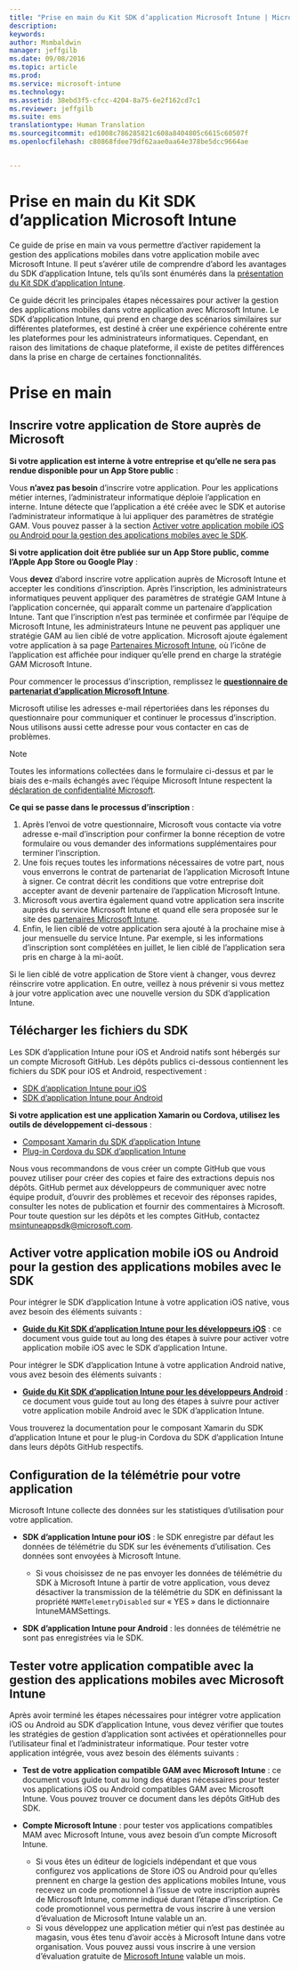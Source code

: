 ```yaml
---
title: "Prise en main du Kit SDK d’application Microsoft Intune | Microsoft Intune"
description: 
keywords: 
author: Msmbaldwin
manager: jeffgilb
ms.date: 09/08/2016
ms.topic: article
ms.prod: 
ms.service: microsoft-intune
ms.technology: 
ms.assetid: 38ebd3f5-cfcc-4204-8a75-6e2f162cd7c1
ms.reviewer: jeffgilb
ms.suite: ems
translationtype: Human Translation
ms.sourcegitcommit: ed1008c786285821c608a8404805c6615c60507f
ms.openlocfilehash: c80868fdee79df62aae0aa64e378be5dcc9664ae


---
```


# Prise en main du Kit SDK d’application Microsoft Intune

Ce guide de prise en main va vous permettre d’activer rapidement la gestion des applications mobiles dans votre application mobile avec Microsoft Intune. Il peut s’avérer utile de comprendre d’abord les avantages du SDK d’application Intune, tels qu’ils sont énumérés dans la [présentation du Kit SDK d’application Intune](intune-app-sdk.md).

Ce guide décrit les principales étapes nécessaires pour activer la gestion des applications mobiles dans votre application avec Microsoft Intune. Le SDK d’application Intune, qui prend en charge des scénarios similaires sur différentes plateformes, est destiné à créer une expérience cohérente entre les plateformes pour les administrateurs informatiques. Cependant, en raison des limitations de chaque plateforme, il existe de petites différences dans la prise en charge de certaines fonctionnalités.

# Prise en main

## Inscrire votre application de Store auprès de Microsoft

**Si votre application est interne à votre entreprise et qu’elle ne sera pas rendue disponible pour un App Store public** :

Vous **n’avez pas besoin** d’inscrire votre application. Pour les applications métier internes, l’administrateur informatique déploie l’application en interne. Intune détecte que l’application a été créée avec le SDK et autorise l’administrateur informatique à lui appliquer des paramètres de stratégie GAM. Vous pouvez passer à la section [Activer votre application mobile iOS ou Android pour la gestion des applications mobiles avec le SDK](#enable-your-ios-or-android-mobile-app-for-mam-with-the-sdk).

**Si votre application doit être publiée sur un App Store public, comme l’Apple App Store ou Google Play** : 

Vous **devez** d’abord inscrire votre application auprès de Microsoft Intune et accepter les conditions d’inscription. Après l’inscription, les administrateurs informatiques peuvent appliquer des paramètres de stratégie GAM Intune à l’application concernée, qui apparaît comme un partenaire d’application Intune. Tant que l’inscription n’est pas terminée et confirmée par l’équipe de Microsoft Intune, les administrateurs Intune ne peuvent pas appliquer une stratégie GAM au lien ciblé de votre application. Microsoft ajoute également votre application à sa page [Partenaires Microsoft Intune](https://www.microsoft.com/en-us/cloud-platform/microsoft-intune-apps), où l’icône de l’application est affichée pour indiquer qu’elle prend en charge la stratégie GAM Microsoft Intune.

Pour commencer le processus d’inscription, remplissez le **[questionnaire de partenariat d’application Microsoft Intune](https://forms.office.com/Pages/ResponsePage.aspx?id=v4j5cvGGr0GRqy180BHbR6oOVGFZ3pxJmwSN1N_eXwJUQUc5Mkw2UVU0VzI5WkhQOEYyMENWNDBWRS4u)**. 

Microsoft utilise les adresses e-mail répertoriées dans les réponses du questionnaire pour communiquer et continuer le processus d’inscription. Nous utilisons aussi cette adresse pour vous contacter en cas de problèmes.

> [!NOTE]
> Toutes les informations collectées dans le formulaire ci-dessus et par le biais des e-mails échangés avec l’équipe Microsoft Intune respectent la [déclaration de confidentialité Microsoft](https://www.microsoft.com/en-us/privacystatement/default.aspx).

**Ce qui se passe dans le processus d’inscription** : 

1. Après l’envoi de votre questionnaire, Microsoft vous contacte via votre adresse e-mail d’inscription pour confirmer la bonne réception de votre formulaire ou vous demander des informations supplémentaires pour terminer l’inscription. 
2. Une fois reçues toutes les informations nécessaires de votre part, nous vous enverrons le contrat de partenariat de l’application Microsoft Intune à signer. Ce contrat décrit les conditions que votre entreprise doit accepter avant de devenir partenaire de l’application Microsoft Intune. 
3. Microsoft vous avertira également quand votre application sera inscrite auprès du service Microsoft Intune et quand elle sera proposée sur le site des [partenaires Microsoft Intune](https://www.microsoft.com/en-us/cloud-platform/microsoft-intune-apps). 
4. Enfin, le lien ciblé de votre application sera ajouté à la prochaine mise à jour mensuelle du service Intune. Par exemple, si les informations d’inscription sont complétées en juillet, le lien ciblé de l’application sera pris en charge à la mi-août. 

Si le lien ciblé de votre application de Store vient à changer, vous devrez réinscrire votre application. En outre, veillez à nous prévenir si vous mettez à jour votre application avec une nouvelle version du SDK d’application Intune.



## Télécharger les fichiers du SDK

Les SDK d’application Intune pour iOS et Android natifs sont hébergés sur un compte Microsoft GitHub. Les dépôts publics ci-dessous contiennent les fichiers du SDK pour iOS et Android, respectivement :

* [SDK d’application Intune pour iOS](https://github.com/msintuneappsdk/ms-intune-app-sdk-ios)
* [SDK d’application Intune pour Android](https://github.com/msintuneappsdk/ms-intune-app-sdk-android)

**Si votre application est une application Xamarin ou Cordova, utilisez les outils de développement ci-dessous** :

* [Composant Xamarin du SDK d’application Intune](https://github.com/msintuneappsdk/intune-app-sdk-xamarin)
* [Plug-in Cordova du SDK d’application Intune](https://github.com/msintuneappsdk/cordova-plugin-ms-intune-mam)

Nous vous recommandons de vous créer un compte GitHub que vous pouvez utiliser pour créer des copies et faire des extractions depuis nos dépôts. GitHub permet aux développeurs de communiquer avec notre équipe produit, d’ouvrir des problèmes et recevoir des réponses rapides, consulter les notes de publication et fournir des commentaires à Microsoft. Pour toute question sur les dépôts et les comptes GitHub, contactez msintuneappsdk@microsoft.com.





## Activer votre application mobile iOS ou Android pour la gestion des applications mobiles avec le SDK

Pour intégrer le SDK d’application Intune à votre application iOS native, vous avez besoin des éléments suivants : 

* **[Guide du Kit SDK d’application Intune pour les développeurs iOS](intune-app-sdk-ios.md)** : ce document vous guide tout au long des étapes à suivre pour activer votre application mobile iOS avec le SDK d’application Intune. 


Pour intégrer le SDK d’application Intune à votre application Android native, vous avez besoin des éléments suivants :

* **[Guide du Kit SDK d’application Intune pour les développeurs Android](intune-app-sdk-android.md)** : ce document vous guide tout au long des étapes à suivre pour activer votre application mobile Android avec le SDK d’application Intune. 

Vous trouverez la documentation pour le composant Xamarin du SDK d’application Intune et pour le plug-in Cordova du SDK d’application Intune dans leurs dépôts GitHub respectifs. 


## Configuration de la télémétrie pour votre application

Microsoft Intune collecte des données sur les statistiques d’utilisation pour votre application.

* **SDK d’application Intune pour iOS** : le SDK enregistre par défaut les données de télémétrie du SDK sur les événements d’utilisation. Ces données sont envoyées à Microsoft Intune.

    * Si vous choisissez de ne pas envoyer les données de télémétrie du SDK à Microsoft Intune à partir de votre application, vous devez désactiver la transmission de la télémétrie du SDK en définissant la propriété `MAMTelemetryDisabled` sur « YES » dans le dictionnaire IntuneMAMSettings.

* **SDK d’application Intune pour Android** : les données de télémétrie ne sont pas enregistrées via le SDK.

## Tester votre application compatible avec la gestion des applications mobiles avec Microsoft Intune

Après avoir terminé les étapes nécessaires pour intégrer votre application iOS ou Android au SDK d’application Intune, vous devez vérifier que toutes les stratégies de gestion d’application sont activées et opérationnelles pour l’utilisateur final et l’administrateur informatique. Pour tester votre application intégrée, vous avez besoin des éléments suivants :

<!--TODO-->

* **Test de votre application compatible GAM avec Microsoft Intune** : ce document vous guide tout au long des étapes nécessaires pour tester vos applications iOS ou Android compatibles GAM avec Microsoft Intune. Vous pouvez trouver ce document dans les dépôts GitHub des SDK.

* **Compte Microsoft Intune** : pour tester vos applications compatibles MAM avec Microsoft Intune, vous avez besoin d’un compte Microsoft Intune. 
    * Si vous êtes un éditeur de logiciels indépendant et que vous configurez vos applications de Store iOS ou Android pour qu’elles prennent en charge la gestion des applications mobiles Intune, vous recevez un code promotionnel à l’issue de votre inscription auprès de Microsoft Intune, comme indiqué durant l’étape d’inscription. Ce code promotionnel vous permettra de vous inscrire à une version d’évaluation de Microsoft Intune valable un an. 
    * Si vous développez une application métier qui n’est pas destinée au magasin, vous êtes tenu d’avoir accès à Microsoft Intune dans votre organisation. Vous pouvez aussi vous inscrire à une version d’évaluation gratuite de [Microsoft Intune](https://portal.office.com/Signup/Signup.aspx?OfferId=40BE278A-DFD1-470a-9EF7-9F2596EA7FF9&dl=INTUNE_A&ali=1#0) valable un mois.




<!--HONumber=Nov16_HO1-->


